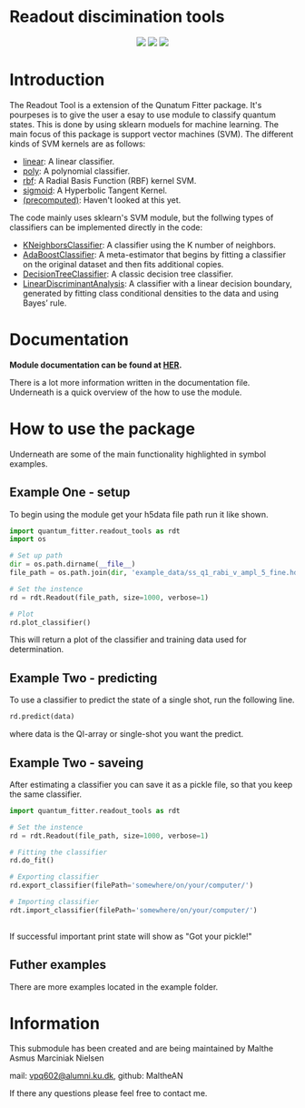 # Readout discimination tools
<p align="center">
  <img src="https://img.shields.io/static/v1?style=for-the-badge&label=code-status&message=Good&color=green"/>
  <img src="https://img.shields.io/static/v1?style=for-the-badge&label=initial-commit&message=Malthe&color=inactive"/>
  <img src="https://img.shields.io/static/v1?style=for-the-badge&label=maintainer&message=Malthe&color=inactive"/>
</p>

# Introduction
The Readout Tool is a extension of the Qunatum Fitter package. It's pourpeses is to give the user a esay to use module to classify quantum states. This is done by using sklearn moduels for machine learning. The main focus of this package is support vector machines (SVM). The different kinds of SVM kernels are as follows:
* [linear](https://scikit-learn.org/stable/auto_examples/svm/plot_linearsvc_support_vectors.html): A linear classifier.
* [poly](https://scikit-learn.org/stable/modules/generated/sklearn.svm.SVC.html): A polynomial classifier.
* [rbf](https://scikit-learn.org/stable/auto_examples/svm/plot_rbf_parameters.html): A Radial Basis Function (RBF) kernel SVM.
* [sigmoid](https://scikit-learn.org/stable/modules/generated/sklearn.svm.SVC.html): A Hyperbolic Tangent Kernel.
* [(precomputed)](https://scikit-learn.org/stable/modules/generated/sklearn.svm.SVC.html): Haven't looked at this yet.

The code mainly uses sklearn's SVM module, but the follwing types of classifiers can be 
implemented directly in the code:
* [KNeighborsClassifier](https://scikit-learn.org/stable/modules/generated/sklearn.neighbors.KNeighborsClassifier.html): A classifier using the K number of neighbors.
* [AdaBoostClassifier](https://scikit-learn.org/stable/modules/generated/sklearn.ensemble.AdaBoostClassifier.html): A meta-estimator that begins by fitting a classifier on the original dataset and then fits additional copies.
* [DecisionTreeClassifier](https://scikit-learn.org/stable/modules/generated/sklearn.tree.DecisionTreeClassifier.html): A classic decision tree classifier.
* [LinearDiscriminantAnalysis](https://scikit-learn.org/stable/modules/generated/sklearn.discriminant_analysis.LinearDiscriminantAnalysis.html): A classifier with a linear decision boundary, generated by fitting class conditional densities to the data and using Bayes’ rule.

# Documentation 
**Module documentation can be found at [HER](https://htmlpreview.github.io/?https://github.com/qdev-dk/quantum_fitter/blob/main/quantum_fitter/readout_tools/documentation/index.html).**

There is a lot more information written in the documentation file. Underneath is a quick overview of the how to use the module.

# How to use the package
Underneath are some of the main functionality highlighted in symbol examples.

## Example One - setup
To begin using the module get your h5data file path run it like shown.

```python
import quantum_fitter.readout_tools as rdt
import os

# Set up path
dir = os.path.dirname(__file__)
file_path = os.path.join(dir, 'example_data/ss_q1_rabi_v_ampl_5_fine.hdf5')

# Set the instence
rd = rdt.Readout(file_path, size=1000, verbose=1)

# Plot
rd.plot_classifier()
```

This will return a plot of the classifier and training data used for determination.

## Example Two - predicting
To use a classifier to predict the state of a single shot, run the following line.

```python
rd.predict(data)
```

where data is the QI-array or single-shot you want the predict. 

## Example Two - saveing
After estimating a classifier you can save it as a pickle file, so that you keep the same classifier.

```python
import quantum_fitter.readout_tools as rdt

# Set the instence
rd = rdt.Readout(file_path, size=1000, verbose=1)

# Fitting the classifier
rd.do_fit()

# Exporting classifier
rd.export_classifier(filePath='somewhere/on/your/computer/')

# Importing classifier
rdt.import_classifier(filePath='somewhere/on/your/computer/')
 
```

If successful important print state will show as "Got your pickle!" 

## Futher examples
There are more examples located in the example folder.

# Information
This submodule has been created and are being maintained by Malthe Asmus Marciniak Nielsen 

mail: vpq602@alumni.ku.dk, github: MaltheAN

If there any questions please feel free to contact me.